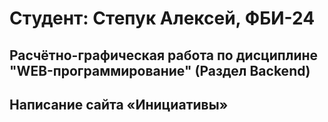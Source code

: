 # Студент: Степук Алексей, ФБИ-24

## Расчётно-графическая работа по дисциплине "WEB-программирование" (Раздел Backend)

## Написание сайта «Инициативы»
